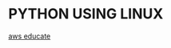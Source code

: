 # **PYTHON USING LINUX**

[aws educate](https://console.aws.amazon.com/ec2/v2/home?region=us-east-1#Instances:sort=instanceId)

<img src="">
